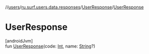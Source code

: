 //[users](../../../index.md)/[ru.surf.users.data.responses](../index.md)/[UserResponse](index.md)/[UserResponse](-user-response.md)

# UserResponse

[androidJvm]\
fun [UserResponse](-user-response.md)(code: [Int](https://kotlinlang.org/api/latest/jvm/stdlib/kotlin/-int/index.html), name: [String](https://kotlinlang.org/api/latest/jvm/stdlib/kotlin/-string/index.html)?)
